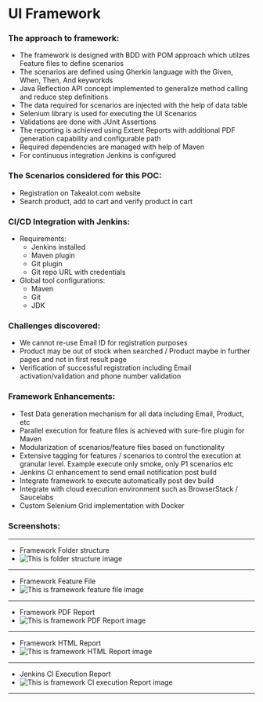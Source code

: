 # UI Framework 

### The approach to framework:
- The framework is designed with BDD with POM approach which utilzes Feature files to define scenarios
- The scenarios are defined using Gherkin language with the Given, When, Then, And keyworkds
- Java Reflection API concept implemented to generalize method calling and reduce step definitions
- The data required for scenarios are injected with the help of data table
- Selenium library is used for executing the UI Scenarios
- Validations are done with JUnit Assertions
- The reporting is achieved using Extent Reports with additional PDF generation capability and configurable path 
- Required dependencies are managed with help of Maven
- For continuous integration Jenkins is configured

### The Scenarios considered for this POC:
- Registration on Takealot.com website
- Search product, add to cart and verify product in cart

### CI/CD Integration with Jenkins:
- Requirements:
  - Jenkins installed
  - Maven plugin
  - Git plugin
  - Git repo URL with credentials
- Global tool configurations:
  - Maven
  - Git
  - JDK

### Challenges discovered:
- We cannot re-use Email ID for registration purposes
- Product may be out of stock when searched / Product maybe in further pages and not in first result page
- Verification of successful registration including Email activation/validation and phone number validation

### Framework Enhancements:
- Test Data generation mechanism for all data including Email, Product, etc
- Parallel execution for feature files is achieved with sure-fire plugin for Maven
- Modularization of scenarios/feature files based on functionality
- Extensive tagging for features / scenarios to control the execution at granular level. Example execute only smoke, only P1 scenarios etc
- Jenkins CI enhancement to send email notification post build 
- Integrate framework to execute automatically post dev build
- Integrate with cloud execution environment such as BrowserStack / Saucelabs
- Custom Selenium Grid implementation with Docker

### Screenshots:
-----------------------------------------------------------------------------------------------------------------------------------
- Framework Folder structure
- ![This is folder structure image](test-output/reports/Folder_structure.png)

-----------------------------------------------------------------------------------------------------------------------------------
- Framework Feature File
- ![This is framework feature file image](test-output/reports/Sample_Scenario.png)

-----------------------------------------------------------------------------------------------------------------------------------
- Framework PDF Report
- ![This is framework PDF Report image](test-output/reports/report_pdf.png)

-----------------------------------------------------------------------------------------------------------------------------------
- Framework HTML Report
- ![This is framework HTML Report image](test-output/reports/report_html.png)

-----------------------------------------------------------------------------------------------------------------------------------
- Jenkins CI Execution Report
- ![This is framework CI execution Report image](test-output/reports/Jenkins.png)

-----------------------------------------------------------------------------------------------------------------------------------

